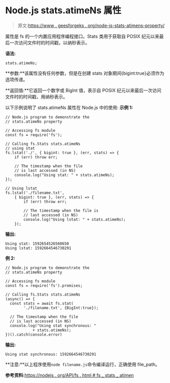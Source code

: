 # Node.js stats.atimeNs 属性

> 原文:[https://www . geesforgeks . org/node-js-stats-atimens-property/](https://www.geeksforgeeks.org/node-js-stats-atimens-property/)

属性是 fs 的一个内置应用程序编程接口。Stats 类用于获取自 POSIX 纪元以来最后一次访问文件时的时间戳，以纳秒表示。

**语法:**

```
stats.atimeNs;
```

**参数:**该属性没有任何参数，但是在创建 stats 对象期间{bigint:true}必须作为选项传递。

**返回值:**它返回一个数字或 BigInt 值，表示自 POSIX 纪元以来最后一次访问文件时的时间戳，用纳秒表示。

以下示例说明了 stats.atimeNs 属性在 Node.js 中的使用:
**示例 1:**

```
// Node.js program to demonstrate the   
// stats.atimeNs property

// Accessing fs module
const fs = require('fs');

// Calling fs.Stats stats.atimeNs
// using stat
fs.lstat('./', { bigint: true }, (err, stats) => {
    if (err) throw err;

    // The timestamp when the file
    // is last accessed (in NS)
    console.log("Using stat: " + stats.atimeNs);
});

// Using lstat
fs.lstat('./filename.txt',
    { bigint: true }, (err, stats) => {
        if (err) throw err;

        // The timestamp when the file is
        // last accessed (in NS) 
        console.log("Using lstat: " + stats.atimeNs);
    });
```

**输出:**

```
Using stat: 1592654526560650
Using lstat: 1592664546730291

```

**例 2:**

```
// Node.js program to demonstrate the   
// stats.atimeNs property

// Accessing fs module
const fs = require('fs').promises;

// Calling fs.Stats stats.atimeNs
(async() => {
  const stats = await fs.stat(
        './filename.txt', {BigInt:true});

  // The timestamp when the file 
  // is last accessed (in NS)
  console.log("Using stat synchronous: "
            + stats.atimeNs);
})().catch(console.error)
```

**输出:**

```
Using stat synchronous: 1592664546730291

```

**注意:**以上程序使用`node filename.js`命令编译运行，正确使用 file_path。

**参考资料:**[https://nodejs . org/API/fs . html # fs _ stats _ atimen](https://nodejs.org/api/fs.html#fs_stats_atimens)